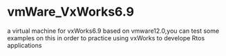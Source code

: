 # vmWare_VxWorks6.9
a virtual machine for vxWorks6.9 based on vmware12.0,you can test some examples on this in order to practice using vxWorks to develope
Rtos applications
